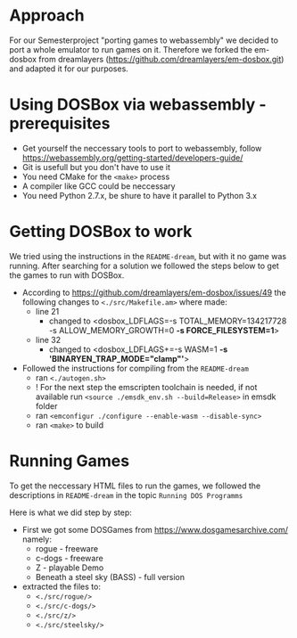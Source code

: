 # Approach

For our Semesterproject "porting games to webassembly" we decided to port a whole emulator to run games on it. Therefore we forked the em-dosbox from dreamlayers (https://github.com/dreamlayers/em-dosbox.git) and adapted it for our purposes.


# Using DOSBox via webassembly - prerequisites

* Get yourself the neccessary tools to port to webassembly, follow https://webassembly.org/getting-started/developers-guide/
* Git is usefull but you don't have to use it
* You need CMake for the `<make>` process
* A compiler like GCC could be neccessary
* You need Python 2.7.x, be shure to have it parallel to Python 3.x


# Getting DOSBox to work

We tried using the instructions in the `README-dream`, but with it no game was running. After searching for a solution we followed the steps below to get the games to run with DOSBox.
 
* According to https://github.com/dreamlayers/em-dosbox/issues/49 the following changes to `<./src/Makefile.am>` where made:
  * line 21
    * changed to <dosbox_LDFLAGS=-s TOTAL_MEMORY=134217728 -s ALLOW_MEMORY_GROWTH=0 **-s FORCE_FILESYSTEM=1**>
  * line 32
    * changed to <dosbox_LDFLAGS+=-s WASM=1 **-s 'BINARYEN_TRAP_MODE="clamp"'**>
* Followed the instructions for compiling from the `README-dream`
  * ran `<./autogen.sh>`
  * ! For the next step the emscripten toolchain is needed, if not available run `<source ./emsdk_env.sh --build=Release>` in emsdk folder
  * ran `<emconfigur ./configure --enable-wasm --disable-sync>`
  * ran `<make>` to build


# Running Games

To get the neccessary HTML files to run the games, we followed the descriptions in `README-dream` in the topic `Running DOS Programms`

Here is what we did step by step:
* First we got some DOSGames from https://www.dosgamesarchive.com/ namely:
  * rogue - freeware
  * c-dogs - freeware
  * Z - playable Demo
  * Beneath a steel sky (BASS) - full version
* extracted the files to:
  * `<./src/rogue/>`
  * `<./src/c-dogs/>`
  * `<./src/z/>`
  * `<./src/steelsky/>`

